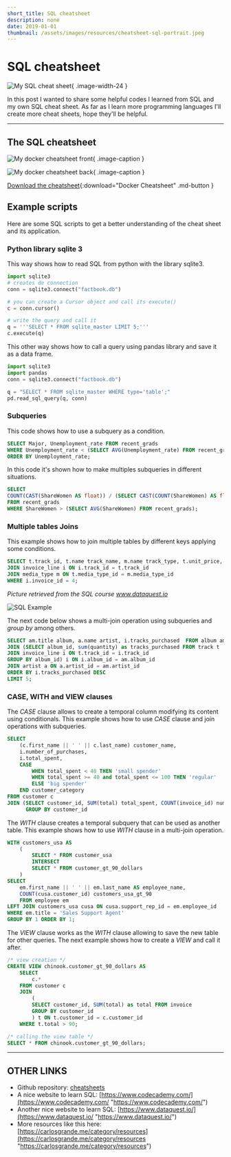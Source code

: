 ```yaml
---
short_title: SQL cheatsheet
description: none
date: 2019-01-01
thumbnail: /assets/images/resources/cheatsheet-sql-portrait.jpeg
---
```


# SQL cheatsheet

![My SQL cheat sheet](../../assets/images/resources/cheatsheet-sql-portrait.jpeg){ .image-width-24 }

In this post I wanted to share some helpful codes I learned from SQL and my own SQL cheat sheet. As far as I learn more programming languages I'll create more cheat sheets, hope they'll be helpful.

---

## The SQL cheatsheet

![My docker cheatsheet front](../../assets/images/resources/cheatsheet-sql-1.png){ .image-caption }

![My docker cheatsheet back](../../assets/images/resources/cheatsheet-sql-2.png){ .image-caption }


[Download the cheatsheet](../../assets/docs/cheatsheet-sql.pdf){:download="Docker Cheatsheet" .md-button }


## Example scripts

Here are some SQL scripts to get a better understanding of the cheat sheet and its application.


### Python library sqlite 3

This way shows how to read SQL from python with the library sqlite3.

```python
import sqlite3
# creates de connection
conn = sqlite3.connect("factbook.db")

# you can create a Cursor object and call its execute() 
c = conn.cursor()

# write the query and call it
q = '''SELECT * FROM sqlite_master LIMIT 5;'''
c.execute(q)

```

This  other way shows how to call a query using pandas library and save it as a data frame.

```python
import sqlite3
import pandas
conn = sqlite3.connect("factbook.db")

q = "SELECT * FROM sqlite_master WHERE type='table';"
pd.read_sql_query(q, conn)
```



### Subqueries

This code shows how to use a subquery as a condition.


```sql
SELECT Major, Unemployment_rate FROM recent_grads
WHERE Unemployment_rate < (SELECT AVG(Unemployment_rate) FROM recent_grads)
ORDER BY Unemployment_rate;
```

In this code it's shown how to make multiples subqueries in different situations.


```sql
SELECT 
COUNT(CAST(ShareWomen AS float)) / (SELECT CAST(COUNT(ShareWomen) AS float) FROM recent_grads) AS proportion_abv_avg 
FROM recent_grads
WHERE ShareWomen > (SELECT AVG(ShareWomen) FROM recent_grads);
```



### Multiple tables Joins

This example shows how to join multiple tables by different keys applying some conditions.

```sql
SELECT t.track_id, t.name track_name, m.name track_type, t.unit_price, i.quantity FROM track t
JOIN invoice_line i ON i.track_id = t.track_id
JOIN media_type m ON t.media_type_id = m.media_type_id
WHERE i.invoice_id = 4;
```

*Picture retrieved from the SQL course www.dataquest.io*

![SQL Example](https://s3.amazonaws.com/dq-content/189/schema_il_t_mt.svg)

The next code below shows a multi-join operation using subqueries and *group by* among others.

```sql
SELECT am.title album, a.name artist, i.tracks_purchased  FROM album am
JOIN (SELECT album_id, sum(quantity) as tracks_purchased FROM track t
JOIN invoice_line i ON t.track_id = i.track_id
GROUP BY album_id) i ON i.album_id = am.album_id
JOIN artist a ON a.artist_id = am.artist_id
ORDER BY i.tracks_purchased DESC
LIMIT 5;
```



### CASE, WITH and VIEW clauses

The *CASE* clause allows to create a temporal column modifying its content using conditionals. This example shows how to use *CASE* clause and join operations with subqueries.

```sql
SELECT
    (c.first_name || ' ' || c.last_name) customer_name,
    i.number_of_purchases,
    i.total_spent,
    CASE
        WHEN total_spent < 40 THEN 'small spender'
        WHEN total_spent >= 40 and total_spent <= 100 THEN 'regular'
        ELSE 'big spender'
    END customer_category
FROM customer c
JOIN (SELECT customer_id, SUM(total) total_spent, COUNT(invoice_id) number_of_purchases FROM invoice
      GROUP BY customer_id
```

The *WITH* clause creates a temporal subquery that can be used as another table. This example shows how to use *WITH* clause in a multi-join operation.

````sql
WITH customers_usa AS 
    (
        SELECT * FROM customer_usa
        INTERSECT
        SELECT * FROM customer_gt_90_dollars
    )
SELECT
    em.first_name || ' ' || em.last_name AS employee_name,
    COUNT(cusa.customer_id) customers_usa_gt_90
    FROM employee em
LEFT JOIN customers_usa cusa ON cusa.support_rep_id = em.employee_id
WHERE em.title = 'Sales Support Agent'
GROUP BY 1 ORDER BY 1;
````

The *VIEW* clause works as the *WITH* clause allowing to save the new table for other queries. The next example shows how to create a *VIEW* and call it after.

````sql
/* view creation */
CREATE VIEW chinook.customer_gt_90_dollars AS
    SELECT 
        c.*
    FROM customer c
    JOIN
        (
        SELECT customer_id, SUM(total) as total FROM invoice
        GROUP BY customer_id
        ) t ON t.customer_id = c.customer_id
    WHERE t.total > 90;

/* calling the view table */
SELECT * FROM chinook.customer_gt_90_dollars;
````

---

## OTHER LINKS

- Github repository: [cheatsheets](https://github.com/charlstown/CodeCheatsheets)
- A nice website to learn SQL: [https://www.codecademy.com/](https://www.codecademy.com/ "https://www.codecademy.com/")
- Another nice website to learn SQL: [https://www.dataquest.io/](https://www.dataquest.io/ "https://www.dataquest.io/")
- More resources like this here: [https://carlosgrande.me/category/resources](https://carlosgrande.me/category/resources "https://carlosgrande.me/category/resources")
